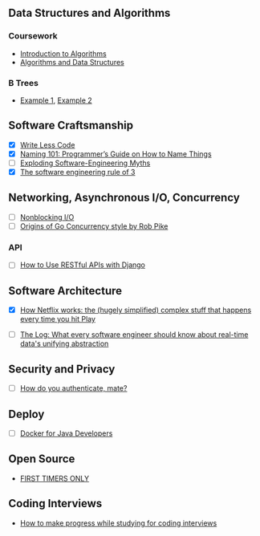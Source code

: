 ## Data Structures and Algorithms

### Coursework 

- [Introduction to Algorithms](https://ocw.mit.edu/courses/electrical-engineering-and-computer-science/6-006-introduction-to-algorithms-fall-2011/index.htm)
- [Algorithms and Data Structures](https://www.youtube.com/watch?v=8mYfZeHtdNc&list=PLxc4gS-_A5VDXUIOPkJkwQKYiT2T1t0I8&ab_channel=AlgorithmsandDataStructures)

### B Trees
- [Example 1](http://knuth.luther.edu/~leekent/CS2Plus/chap10/chap10.html), [Example 2](https://www.nayuki.io/res/btree-set/btreeset.py)

## Software Craftsmanship
- [x] [Write Less Code](https://tinyurl.com/7pwa5on)
- [x] [Naming 101: Programmer’s Guide on How to Name Things](https://tinyurl.com/ycwtk226)
- [ ] [Exploding Software-Engineering Myths](https://tinyurl.com/y7xwuvr8)
- [x] [The software engineering rule of 3](https://erikbern.com/2017/08/29/the-software-engineering-rule-of-3.html)

## Networking, Asynchronous I/O, Concurrency
- [ ] [Nonblocking I/O](https://tinyurl.com/ybpc3jwy)
- [ ] [Origins of Go Concurrency style by Rob Pike](https://tinyurl.com/y9xjfvhc)

### API

- [ ] [How to Use RESTful APIs with Django](https://simpleisbetterthancomplex.com/tutorial/2018/02/03/how-to-use-restful-apis-with-django.html?utm_source=mybridge&utm_medium=blog&utm_campaign=read_more)

## Software Architecture
- [x] [How Netflix works: the (hugely simplified) complex stuff that happens every time you hit Play](https://tinyurl.com/ycdezqqq)
- [ ] [The Log: What every software engineer should know about real-time data's unifying abstraction](
https://engineering.linkedin.com/distributed-systems/log-what-every-software-engineer-should-know-about-real-time-datas-unifying)


## Security and Privacy
- [ ] [How do you authenticate, mate?](https://tinyurl.com/ycaagwcb)

## Deploy
- [ ] [Docker for Java Developers](https://github.com/docker/labs/tree/master/developer-tools/java/) 

## Open Source

- [FIRST TIMERS ONLY](http://www.firsttimersonly.com/)

## Coding Interviews

- [How to make progress while studying for coding interviews](https://medium.freecodecamp.org/how-to-make-progress-while-studying-for-coding-interviews-894c320bfa74)
